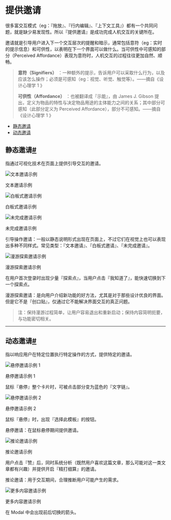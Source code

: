 # 提供邀请

很多富交互模式（eg：『拖放』、『行内编辑』、『上下文工具』）都有一个共同问题，就是缺少易发现性。所以『提供邀请』是成功完成人机交互的关键所在。

邀请就是引导用户进入下一个交互层次的提醒和暗示，通常包括意符（eg：实时的提示信息）和可供性，以表明在下一个界面可以做什么。当可供性中可感知的部分（Perceived Affordance）表现为意符时，人机交互的过程往往更加自然、顺畅。

> **意符（Signifiers）** ：一种额外的提示，告诉用户可以采取什么行为，以及应该怎么操作；必须是可感知（eg：视觉、听觉、触觉等）。——摘自《设计心理学 1 》
>
> **可供性（Affordance）** ：也被翻译成『示能』，由 James J. Gibson 提出，定义为物品的特性与决定物品用途的主体能力之间的关系；其中部分可感知（此部分定义为 Perceived Affordance），部分不可感知。——摘自《设计心理学 1 》



- [静态邀请](https://ant.design/docs/spec/invitation-cn#静态邀请)
- [动态邀请](https://ant.design/docs/spec/invitation-cn#动态邀请)

## 静态邀请[#](https://ant.design/docs/spec/invitation-cn#静态邀请)

指通过可视化技术在页面上提供引导交互的邀请。



![文本邀请示例](https://gw.alipayobjects.com/zos/rmsportal/ZeMSbCHmvWETbssJHRvo.png)

文本邀请示例



![白板式邀请示例](https://gw.alipayobjects.com/zos/rmsportal/PHxVAFKncyXDCFUJInbB.png)

白板式邀请示例



![未完成邀请示例](https://gw.alipayobjects.com/zos/rmsportal/ChvxJAQTwWbqzBnUBLec.png)

未完成邀请示例



引导操作邀请：一般以静态说明形式出现在页面上，不过它们在视觉上也可以表现出多种不同样式。常见类型：『文本邀请』、『白板式邀请』、『未完成邀请』。



![漫游探索邀请示例 ](https://gw.alipayobjects.com/zos/rmsportal/dMrVeJJiaCLzoYfJrJKe.png)

漫游探索邀请示例

在用户首次登录时出现少量『探索点』，当用户点击『我知道了』，能快速切换到下一个探索点。

漫游探索邀请：是向用户介绍新功能的好方法，尤其是对于那些设计优良的界面。但是它不是『创口贴』，仅通过它不能解决界面交互的真正问题。

> 注：保持漫游过程简单，让用户容易退出和重新启动；保持内容简明扼要，与功能密切相关。



------

## 动态邀请[#](https://ant.design/docs/spec/invitation-cn#动态邀请)

指以响应用户在特定位置执行特定操作的方式，提供特定的邀请。



![悬停邀请示例 1](https://gw.alipayobjects.com/zos/rmsportal/ejvYAogJXLPqoMUqyvIV.png)

悬停邀请示例 1

鼠标『悬停』整个卡片时，可被点击部分变为蓝色的『文字链』。

![悬停邀请示例 2](https://gw.alipayobjects.com/zos/rmsportal/umGVwLlIJSmxaQXcjlbh.png)

悬停邀请示例 2

鼠标『悬停』时，出现『选择此模板』的按钮。

悬停邀请：在鼠标悬停期间提供邀请。



![推论邀请示例](https://gw.alipayobjects.com/zos/rmsportal/iuLdCuNQWCvYuTxxQUuL.png)

推论邀请示例

用户点击『赞』后，同时系统分析（既然用户喜欢这篇文章，那么可能对这一类文章都有兴趣）并提供开启『精打细算』的邀请。

推论邀请：用于交互期间，合理推断用户可能产生的需求。



![更多内容邀请示例](https://os.alipayobjects.com/rmsportal/sOqYOydwQjLHqph.png)

更多内容邀请示例

在 Modal 中会出现前后切换的箭头。
